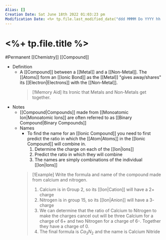 ```yaml
---
Alias: []
Creation Date: Sat June 18th 2022 01:03:23 pm 
Modification Date: <%+ tp.file.last_modified_date("ddd MMMM Do YYYY hh:mm:ss a") %>
---
```

# <%+ tp.file.title %>
#Permanent [[Chemistry]] [[Compound]]

- Definition
	- A [[Compound]] between a [[Metal]] and a [[Non-Metal]]. The [[Atoms]] form an [[Ionic Bond]] as the [[Metal]] "gives away/shares" its [[Electron|Electrons]] with the [[Non-Metal]].
	  >[!Memory Aid]
	  >Its Ironic that Metals and Non-Metals get together.
- Notes
	- [[Compound|Compounds]] made from [[Monoatomic Ion|Monoatomic Ions]] are often referred to as [[Binary Compound|Binary Compounds]]
	- Names
		- To find the name for an [[Ionic Compound]] you need to first predict the ratio in which the [[Atom|Atoms]] in the [[Ionic Compound]] will combine in.
			1. Determine the charge on each of the [[Ion|Ions]]
			2. Predict the ratio in which they will combine
			3. The names are simply combinations of the individual [[Ion|Ions]]
		> [!Example]
		> Write the formula and name of the compound made from calcium and nitrogen.
		> 1. Calcium is in Group 2, so its [[Ion|Cation]] will have a 2+ charge
		> 2. Nitrogen is in group 15, so its [[Ion|Anion]] will have a 3- charge
		> 3. We can determine that the ratio of Calcium to Nitrogen to make the charges cancel out will be three Calcium for a charge of 6+ and two Nitrogen for a charge of 6-. Together they have a charge of 0.
		> 4. The final formula is $Ca_3N_2$ and the name is Calcium Nitride
